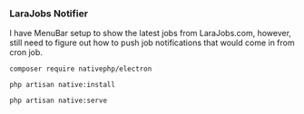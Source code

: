 ### LaraJobs Notifier

I have MenuBar setup to show the latest jobs from LaraJobs.com, however, still need to figure out how to push job notifications that would come in from cron job.

`composer require nativephp/electron`

`php artisan native:install`

`php artisan native:serve`